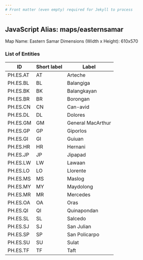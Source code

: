 ```yaml
---
# Front matter (even empty) required for Jekyll to process
---
```


## JavaScript Alias: maps/easternsamar

Map Name: Eastern Samar
Dimensions (Width x Height): 610x570





### List of Entities

ID | Short label | Label
---|---|---|
PH.ES.AT | AT | Arteche
PH.ES.BL | BL | Balangiga
PH.ES.BK | BK | Balangkayan
PH.ES.BR | BR | Borongan
PH.ES.CN | CN | Can-avid
PH.ES.DL | DL | Dolores
PH.ES.GM | GM | General MacArthur
PH.ES.GP | GP | Giporlos
PH.ES.GI | GI | Guiuan
PH.ES.HR | HR | Hernani
PH.ES.JP | JP | Jipapad
PH.ES.LW | LW | Lawaan
PH.ES.LO | LO | Llorente
PH.ES.MS | MS | Maslog
PH.ES.MY | MY | Maydolong
PH.ES.MR | MR | Mercedes
PH.ES.OA | OA | Oras
PH.ES.QI | QI | Quinapondan
PH.ES.SL | SL | Salcedo
PH.ES.SJ | SJ | San Julian
PH.ES.SP | SP | San Policarpo
PH.ES.SU | SU | Sulat
PH.ES.TF | TF | Taft